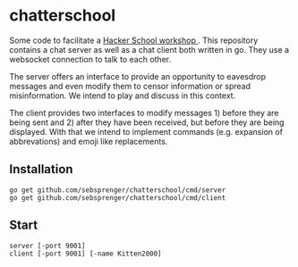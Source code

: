 # chatterschool
Some code to facilitate a [Hacker School workshop ](https://www.hacker-school.de/kurse/S09). This repository contains a chat server as well as a chat client both written in go. They use a websocket connection to talk to each other.

The server offers an interface to provide an opportunity to eavesdrop messages and even modify them to censor information or spread misinformation. We intend to play and discuss in this context.

The client provides two interfaces to modify messages 1) before they are being sent and 2) after they have been received, but before they are being displayed. With that we intend to implement commands (e.g. expansion of abbrevations) and emoji like replacements.

## Installation

    go get github.com/sebsprenger/chatterschool/cmd/server
    go get github.com/sebsprenger/chatterschool/cmd/client

## Start

    server [-port 9001]
    client [-port 9001] [-name Kitten2000]
